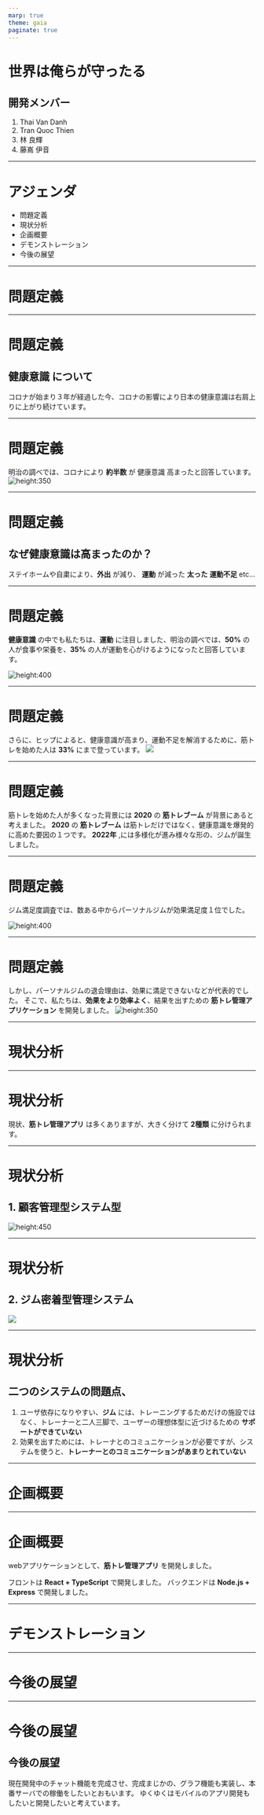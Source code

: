 ```yaml
---
marp: true
theme: gaia
paginate: true
---
```


<!-- 
_class: cection-title
 -->

# 世界は俺らが守ったる

## 開発メンバー
1. Thai Van Danh
2. Tran Quoc Thien
3. 林 良輝
4. 藤嶌 伊音

----

<!-- 
_class: title-and-body
 -->

# アジェンダ

- 問題定義
- 現状分析
- 企画概要
- デモンストレーション
- 今後の展望

---

<!-- 
_class: cection-title
 -->

# 問題定義

---

<!-- 
_class: title-and-body
 -->

# 問題定義

## __健康意識__ について
  
コロナが始まり３年が経過した今、コロナの影響により日本の健康意識は右肩上りに上がり続けています。

---

<!-- 
_class: title-and-body
 -->

# 問題定義

明治の調べでは、コロナにより __約半数__ が 健康意識 高まったと回答しています。
![height:350](src/keko_ishiki.png)

---

<!-- 
_class: title-and-body
 -->

# 問題定義

## なぜ健康意識は高まったのか？

ステイホームや自粛により、__外出__ が減り、
__運動__ が減った 
__太った__ 
__運動不足__ etc...

---

<!-- 
_class: title-and-body
 -->

# 問題定義

__健康意識__ の中でも私たちは、__運動__ に注目しました、明治の調べでは、__50%__ の人が食事や栄養を、__35%__ の人が運動を心がけるようになったと回答しています。

![height:400](src/anke_ishiki.png)

---

<!-- 
_class: title-and-body
 -->

# 問題定義

さらに、ヒップによると、健康意識が高まり、運動不足を解消するために、筋トレを始めた人は __33%__ にまで登っています。
![](src/gim_ishiki.png)

---

<!-- 
_class: title-and-body
 -->

# 問題定義

筋トレを始めた人が多くなった背景には __2020__ の __筋トレブーム__ が背景にあると考えました。
__2020__ の __筋トレブーム__ は筋トレだけではなく、健康意識を爆発的に高めた要因の１つです。
__2022年__ ,には多様化が進み様々な形の、ジムが誕生しました。

---

<!-- 
_class: title-and-body
 -->

# 問題定義

ジム満足度調査では、数ある中からパーソナルジムが効果満足度１位でした。

![height:400](src/gim_manzoku2.png)

---
<!-- 
_class: title-and-body
 -->

# 問題定義
しかし、パーソナルジムの退会理由は、効果に満足できないなどが代表的でした。
そこで、私たちは、__効果をより効率よく__、結果を出すための __筋トレ管理アプリケーション__ を開発しました。
![height:350](src/gugutta_kekka.png)

---

<!-- 
_class: cection-title
 -->

# 現状分析

---

<!--
_class: title-and-body
 -->

# 現状分析

現状、__筋トレ管理アプリ__ は多くありますが、大きく分けて __2種類__ に分けられます。

---

<!--
_class: title-and-body
 -->

# 現状分析

## 1. 顧客管理型システム型
![height:450](src/mukasino.png)
<!-- ユーザーを顧客として、積極的にアプリを使ってもらい、店舗に来てもらうことを目的としたアプリや、
アプリを月額のサブスクライブ制にして、利用者を継続的に獲得するシステムなどです。
特徴としては、顧客の契約や、トレーニングのスケジュール調整などができます。 -->

---

<!--
_class: title-and-body
 -->

# 現状分析

## 2.  ジム密着型管理システム

![](src/trainer.png)
<!-- ジムの管理者が、ジムの利用者の情報を管理するためシステムです。
ここでは、ジムがシステムを購入し、利用者の個人カルテや、トレーニングのスケジュール調整などができます。
特徴としては、ジムの利用者の情報を管理することが目的です。 -->

---

<!--
_class: title-and-body
 -->

# 現状分析

## 二つのシステムの問題点、

1. ユーザ依存になりやすい、__ジム__ には、トレーニングするためだけの施設ではなく、トレーナーと二人三脚で、ユーザーの理想体型に近づけるための __サポートができていない__
2. 効果を出すためには、トレーナとのコミュニケーションが必要ですが、システムを使うと、__トレーナーとのコミュニケーションがあまりとれていない__

---

<!-- 
_class: cection-title
 -->

# 企画概要

---

<!--
_class: title-and-body
 -->

# 企画概要

webアプリケーションとして、__筋トレ管理アプリ__ を開発しました。

フロントは __React + TypeScript__ で開発しました。
バックエンドは __Node.js + Express__ で開発しました。

---
<!-- 
_class: cection-title
 -->

# デモンストレーション

---

<!-- 
_class: cection-title
 -->

# 今後の展望 

---

<!--
_class: title-and-body
 -->

# 今後の展望 

## 今後の展望

現在開発中のチャット機能を完成させ、完成まじかの、グラフ機能も実装し、本番サーバでの稼働をしたいとおもいます。
ゆくゆくはモバイルのアプリ開発もしたいと開発したいと考えています。

